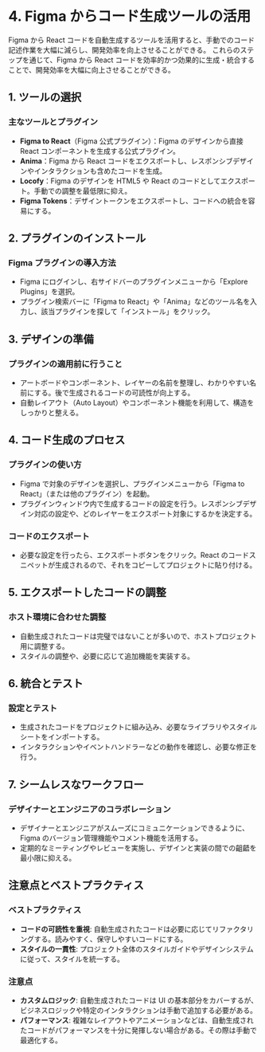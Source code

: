 # 4. Figma からコード生成ツールの活用

Figma から React コードを自動生成するツールを活用すると、手動でのコード記述作業を大幅に減らし、開発効率を向上させることができる。
これらのステップを通じて、Figma から React コードを効率的かつ効果的に生成・統合することで、開発効率を大幅に向上させることができる。

## 1. ツールの選択

### 主なツールとプラグイン

- **Figma to React**（Figma 公式プラグイン）：Figma のデザインから直接 React コンポーネントを生成する公式プラグイン。
- **Anima**：Figma から React コードをエクスポートし、レスポンシブデザインやインタラクションも含めたコードを生成。
- **Locofy**：Figma のデザインを HTML5 や React のコードとしてエクスポート。手動での調整を最低限に抑え。
- **Figma Tokens**：デザイントークンをエクスポートし、コードへの統合を容易にする。

## 2. プラグインのインストール

### Figma プラグインの導入方法

- Figma にログインし、右サイドバーのプラグインメニューから「Explore Plugins」を選択。
- プラグイン検索バーに「Figma to React」や「Anima」などのツール名を入力し、該当プラグインを探して「インストール」をクリック。

## 3. デザインの準備

### プラグインの適用前に行うこと

- アートボードやコンポーネント、レイヤーの名前を整理し、わかりやすい名前にする。後で生成されるコードの可読性が向上する。
- 自動レイアウト（Auto Layout）やコンポーネント機能を利用して、構造をしっかりと整える。

## 4. コード生成のプロセス

### プラグインの使い方

- Figma で対象のデザインを選択し、プラグインメニューから「Figma to React」（または他のプラグイン）を起動。
- プラグインウィンドウ内で生成するコードの設定を行う。レスポンシブデザイン対応の設定や、どのレイヤーをエクスポート対象にするかを決定する。

### コードのエクスポート

- 必要な設定を行ったら、エクスポートボタンをクリック。React のコードスニペットが生成されるので、それをコピーしてプロジェクトに貼り付ける。

## 5. エクスポートしたコードの調整

### ホスト環境に合わせた調整

- 自動生成されたコードは完璧ではないことが多いので、ホストプロジェクト用に調整する。
- スタイルの調整や、必要に応じて追加機能を実装する。

## 6. 統合とテスト

### 設定とテスト

- 生成されたコードをプロジェクトに組み込み、必要なライブラリやスタイルシートをインポートする。
- インタラクションやイベントハンドラーなどの動作を確認し、必要な修正を行う。

## 7. シームレスなワークフロー

### デザイナーとエンジニアのコラボレーション

- デザイナーとエンジニアがスムーズにコミュニケーションできるように、Figma のバージョン管理機能やコメント機能を活用する。
- 定期的なミーティングやレビューを実施し、デザインと実装の間での齟齬を最小限に抑える。

## 注意点とベストプラクティス

### ベストプラクティス

- **コードの可読性を重視**: 自動生成されたコードは必要に応じてリファクタリングする。読みやすく、保守しやすいコードにする。
- **スタイルの一貫性**: プロジェクト全体のスタイルガイドやデザインシステムに従って、スタイルを統一する。

### 注意点

- **カスタムロジック**: 自動生成されたコードは UI の基本部分をカバーするが、ビジネスロジックや特定のインタラクションは手動で追加する必要がある。
- **パフォーマンス**: 複雑なレイアウトやアニメーションなどは、自動生成されたコードがパフォーマンスを十分に発揮しない場合がある。その際は手動で最適化する。
